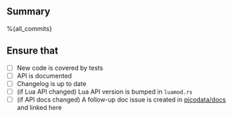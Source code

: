 ## Summary

%{all_commits}

## Ensure that

- [ ] New code is covered by tests
- [ ] API is documented
- [ ] Changelog is up to date
- [ ] (if Lua API changed) Lua API version is bumped in `luamod.rs`
- [ ] (if API docs changed) A follow-up doc issue is created in [picodata/docs] and linked here

[picodata/docs]: https://git.picodata.io/picodata/picodata/docs/-/issues/new
